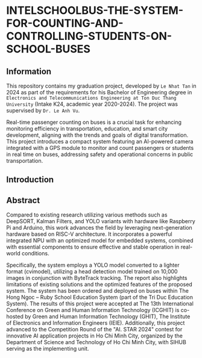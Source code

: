 # INTELSCHOOLBUS-THE-SYSTEM-FOR-COUNTING-AND-CONTROLLING-STUDENTS-ON-SCHOOL-BUSES

## Information
This repository contains my graduation project, developed by `Le Nhat Tan` in 2024 as part of the requirements for his Bachelor of Engineering degree in `Electronics and Telecommunications Engineering at Ton Duc Thang University` (Intake K24, academic year 2020-2024). The project was supervised by `Dr. Le Anh Vu`. 

Real-time passenger counting on buses is a crucial task for enhancing monitoring efficiency in transportation, education, and smart city development, aligning with the trends and goals of digital transformation. This project introduces a compact system featuring an AI-powered camera integrated with a GPS module to monitor and count passengers or students in real time on buses, addressing safety and operational concerns in public transportation.

## Introduction

## Abstract

Compared to existing research utilizing various methods such as DeepSORT, Kalman Filters, and YOLO variants with hardware like Raspberry Pi and Arduino, this work advances the field by leveraging next-generation hardware based on RISC-V architecture. It incorporates a powerful integrated NPU with an optimized model for embedded systems, combined with essential components to ensure effective and stable operation in real-world conditions.

Specifically, the system employs a YOLO model converted to a lighter format (cvimodel), utilizing a head detection model trained on 10,000 images in conjunction with ByteTrack tracking. The report also highlights limitations of existing solutions and the optimized features of the proposed system.
The system has been ordered and deployed on buses within The Hong Ngoc – Ruby School Education System (part of the Tri Duc Education System). The results of this project were accepted at The 13th International Conference on Green and Human Information Technology (ICGHIT) is co-hosted by Green and Human Information Technology (GHIT), The Institute of Electronics and Information Engineers (IEIE). Additionally, this project advanced to the Competition Round of the "AI. STAR 2024" contest for innovative AI application projects in Ho Chi Minh City, organized by the Department of Science and Technology of Ho Chi Minh City, with SIHUB serving as the implementing unit.
